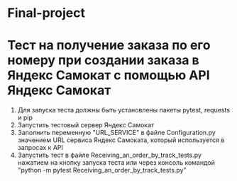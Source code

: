 # Final-project
# Тест на получение заказа по его номеру при создании заказа в Яндекс Самокат с помощью API Яндекс Самокат
1. Для запуска теста должны быть установлены пакеты pytest, requests и pip
2. Запустить тестовый сервер Яндекс Самокат
3. Заполнить переменную "URL_SERVICE" в файле Configuration.py значением URL сервиса Яндекс Самоката, который используется в запросах к API
4. Запустить тест в файле Receiving_an_order_by_track_tests.py нажатием на кнопку запуска теста или через консоль командой "python -m pytest Receiving_an_order_by_track_tests.py"
